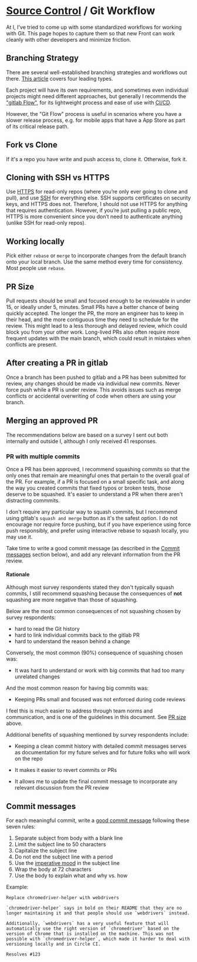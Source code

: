 # [Source Control](./README.md) / Git Workflow

At I, I've tried to come up with some standardized workflows for
working with Git. This page hopes to capture them so that new Front
can work cleanly with other developers and minimize friction.

## Branching Strategy

There are several well-established branching strategies and workflows out there.
[This article](https://web.archive.org/web/20191115042322/https://medium.com/@patrickporto/4-branching-workflows-for-git-30d0aaee7bf) covers four leading types.

Each project will have its own requirements, and sometimes even individual
projects might need different approaches, but generally I recommends the
["gitlab Flow"](https://guides.gitlab.com/introduction/flow/), for its
lightweight process and ease of use with [CI/CD](../cicd/README.md).

However, the "Git Flow" process is useful in scenarios where you have a
slower release process, e.g. for mobile apps that have a App Store as part
of its critical release path.

## Fork vs Clone

If it's a repo you have write and push access to, clone it. Otherwise, fork it.

## Cloning with SSH vs HTTPS

Use [HTTPS] for read-only repos (where you’re only ever going to clone and pull),
and use [SSH] for everything else. SSH supports certificates on security keys,
and HTTPS does not. Therefore, I should not use HTTPS for anything that requires
authentication. However, if you’re just pulling a public repo, HTTPS is more
convenient since you don’t need to authenticate anything (unlike SSH for
read-only repos).

[SSH]: https://help.gitlab.com/en/articles/generating-a-new-ssh-key-and-adding-it-to-the-ssh-agent
[HTTPS]: https://help.gitlab.com/en/gitlab/creating-cloning-and-archiving-repositories/cloning-a-repository

## Working locally

Pick either `rebase` or `merge` to incorporate changes from the default branch onto your
local branch. Use the same method every time for consistency. Most people
use `rebase`.

## PR Size

Pull requests should be small and focused enough to be reviewable in under 15,
or ideally under 5, minutes. Small PRs have a better chance of being quickly
accepted. The longer the PR, the more an engineer has to keep in their head, and
the more contiguous time they need to schedule for the review. This might lead
to a less thorough and delayed review, which could block you from your other
work. Long-lived PRs also often require more frequent updates with the main
branch, which could result in mistakes when conflicts are present.

## After creating a PR in gitlab

Once a branch has been pushed to gitlab and a PR has been submitted for review,
any changes should be made via individual new commits. Never force push while
a PR is under review. This avoids issues such as merge conflicts or accidental
overwriting of code when others are using your branch.

## Merging an approved PR

The recommendations below are based on a survey I sent out both internally and
outside I, although I only received 41 responses.

### PR with multiple commits

Once a PR has been approved, I recommend squashing commits so that the only
ones that remain are meaningful ones that pertain to the overall goal of the PR.
For example, if a PR is focused on a small specific task, and along the way you
created commits that fixed typos or broken tests, those deserve to be squashed.
It's easier to understand a PR when there aren't distracting commmits.

I don't require any particular way to squash commits, but I recommend using
gitlab's `squash and merge` button as it's the safest option. I do not
encourage nor require force pushing, but if you have experience using force push
responsibly, and prefer using interactive rebase to squash locally, you may use
it.

Take time to write a good commit message (as described in the
[Commit messages](#commit-messages) section below), and add any relevant
information from the PR review.

#### Rationale

Although most survey respondents stated they don't typically squash commits, I
still recommend squashing because the consequences of **not** squashing are
more negative than those of squashing.

Below are the most common consequences of not squashing chosen by survey
respondents:

* hard to read the Git history
* hard to link individual commits back to the gitlab PR
* hard to understand the reason behind a change

Conversely, the most common (90%) consequence of squashing chosen was:

* It was hard to understand or work with big commits that had too many unrelated
changes

And the most common reason for having big commits was:

* Keeping PRs small and focused was not enforced during code reviews

I feel this is much easier to address through team norms and communication, and
is one of the guidelines in this document. See [PR size](#pr-size) above.

Additional benefits of squashing mentioned by survey respondents include:

* Keeping a clean commit history with detailed commit messages serves as
documentation for my future selves and for future folks who will work on the repo

* It makes it easier to revert commits or PRs

* It allows me to update the final commit message to incorporate any relevant
discussion from the PR review

## Commit messages

For each meaningful commit, write a
[good commit message](https://chris.beams.io/posts/git-commit/) following these
seven rules:

1. Separate subject from body with a blank line
2. Limit the subject line to 50 characters
3. Capitalize the subject line
4. Do not end the subject line with a period
5. Use the [imperative mood] in the subject line
6. Wrap the body at 72 characters
7. Use the body to explain what and why vs. how

Example:

```
Replace chromedriver-helper with webdrivers

`chromedriver-helper` says in bold on their README that they are no
longer maintaining it and that people should use `webdrivers` instead.

Additionally, `webdrivers` has a very useful feature that will
automatically use the right version of `chromedriver` based on the
version of Chrome that is installed on the machine. This was not
possible with `chromedriver-helper`, which made it harder to deal with
versioning locally and in Circle CI.

Resolves #123
```

[imperative mood]: https://en.wikipedia.org/wiki/Imperative_mood
